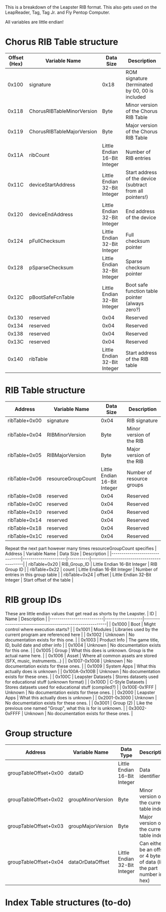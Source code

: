 This is a breakdown of the Leapster RIB format. This also gets used on the LeapReader, Tag, Tag Jr. and Fly Pentop Computer.

All variables are little endian!

# Chorus RIB Table structure

| Offset (Hex) | Variable Name                | Data Size | Description                                      |
|--------------|------------------------------|-----------|----------------------------------------------------------|
| 0x100        | signature                    | 0x18      | ROM signature (terminated by 00, 00 is included  |
| 0x118        | ChorusRIBTableMinorVersion   | Byte      | Minor version of the Chorus RIB Table            |
| 0x119        | ChorusRIBTableMajorVersion   | Byte      | Major version of the Chorus RIB Table            |
| 0x11A        | ribCount                     | Little Endian 16-Bit Integer      | Number of RIB entries                            |
| 0x11C        | deviceStartAddress           | Little Endian 32-Bit Integer      | Start address of the device (subtract from all pointers!)|
| 0x120        | deviceEndAddress             | Little Endian 32-Bit Integer      | End address of the device                        |
| 0x124        | pFullChecksum                | Little Endian 32-Bit Integer      | Full checksum pointer                            |
| 0x128        | pSparseChecksum              | Little Endian 32-Bit Integer      | Sparse checksum pointer                          |
| 0x12C        | pBootSafeFcnTable            | Little Endian 32-Bit Integer      | Boot safe function table pointer (always zero?)  |
| 0x130        | reserved                     | 0x04      | Reserved                                         |
| 0x134        | reserved                     | 0x04      | Reserved                                         |
| 0x138        | reserved                     | 0x04      | Reserved                                         |
| 0x13C        | reserved                     | 0x04      | Reserved                                         |
| 0x140        | ribTable                     | Little Endian 32-Bit Integer      | Start address of the RIB table                   |

# RIB Table structure

| Address                        | Variable Name        | Data Size | Description                       |
|--------------------------------|----------------------|-----------|--------------------------------------------|
| ribTable+0x00                  | signature            | 0x04      | RIB signature                     |
| ribTable+0x04                  | RIBMinorVersion      | Byte      | Minor version of the RIB          |
| ribTable+0x05                  | RIBMajorVersion      | Byte      | Major version of the RIB          |
| ribTable+0x06                  | resourceGroupCount   | Little Endian 16-Bit Integer      | Number of resource groups         |
| ribTable+0x08                  | reserved             | 0x04      | Reserved                          |
| ribTable+0x0C                  | reserved             | 0x04      | Reserved                          |
| ribTable+0x10                  | reserved             | 0x04      | Reserved                          |
| ribTable+0x14                  | reserved             | 0x04      | Reserved                          |
| ribTable+0x18                  | reserved             | 0x04      | Reserved                          |
| ribTable+0x1C                  | reserved             | 0x04      | Reserved                          |

Repeat the next part however many times resourceGroupCount specifies
| Address                        | Variable Name        | Data Size | Description                                |
|--------------------------------|----------------------|-----------|--------------------------------------------|
| ribTable+0x20                  | RIB_Group_ID         | Little Endian 16-Bit Integer      | RIB Group ID                               |
| ribTable+0x22                  | count                | Little Endian 16-Bit Integer      | Number of entries in this group table      |
| ribTable+0x24                  | offset               | Little Endian 32-Bit Integer      | Start offset of the table                  |


# RIB group IDs
These are little endian values that get read as shorts by the Leapster.
| ID                        | Name              | Description                                               |
|---------------------------|-------------------|-----------------------------------------------------------|
| 0x1000                    | Boot              | Might control where execution starts?                     |
| 0x1001                    | Modules           | Libraries used by the current program are referenced here |
| 0x1002                    | Unknown           | No documentation exists for this one.                     |
| 0x1003                    | Product Info      | The game title, ID, build date and other info             |
| 0x1004                    | Unknown           | No documentation exists for this one.                     |
| 0x1005                    | Group             | What this does is unknown. Group is the actual name here. |
| 0x1006                    | Asset             | Where all common assets are stored (SFX, music, instruments...) |
| 0x1007-0x1008             | Unknown           | No documentation exists for these ones.                   |
| 0x1009                    | System Apps       | What this actually does is unknown                        |
| 0x100A-0x100B             | Unknown           | No documentation exists for these ones.                   |
| 0x100C                    | Leapster Datasets | Stores datasets used for educational stuff (unknown format) |
| 0x100D                    | C-Style Datasets  | Stores datasets used for educational stuff (compiled?) |
| 0x100E-0x1FFF             | Unknown           | No documentation exists for these ones.                   |
| 0x2000                    | Leapster Apps     | What this actually does is unknown                        |
| 0x2001-0x3000             | Unknown           | No documentation exists for these ones.                   |
| 0x3001                    | Group (2)         | Like the previous one named "Group", what this is for is unknown. |
| 0x3002-0xFFFF             | Unknown           | No documentation exists for these ones.                   |


# Group structure
| Address                                | Variable Name        | Data Type                         | Description                       |
|-----------------------|----------------------|-----------------------------------|-------------------------------------------|
| groupTableOffset+0x00 | dataID               | Little Endian 16-Bit Integer      | Data identifier                           |
| groupTableOffset+0x02 | groupMinorVersion    | Byte                              | Minor version of the current table index  |
| groupTableOffset+0x03 | groupMajorVersion    | Byte                              | Major version of the current table index  |
| groupTableOffset+0x04 | dataOrDataOffset     | Little Endian 32-Bit Integer      | Can either be an offset or 4 bytes of data (like the part number in hex) |


# Index Table structures (to-do)

